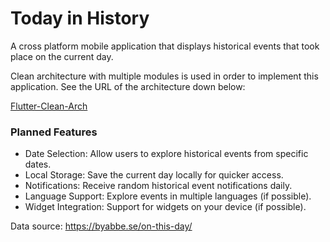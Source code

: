 # Today in History

A cross platform mobile application that displays historical events that took place on the current day.

Clean architecture with multiple modules is used in order to implement this application. See the URL of the architecture down below:

[Flutter-Clean-Arch](https://github.com/erdemduman/Flutter-Clean-Arch)

### Planned Features
- Date Selection: Allow users to explore historical events from specific dates.
- Local Storage: Save the current day locally for quicker access.
- Notifications: Receive random historical event notifications daily.
- Language Support: Explore events in multiple languages (if possible).
- Widget Integration: Support for widgets on your device (if possible).

Data source: https://byabbe.se/on-this-day/
